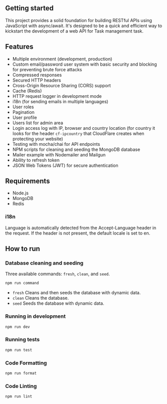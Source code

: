 ## Getting started

This project provides a solid foundation for building RESTful APIs using JavaScript with async/await. It's designed to be a quick and efficient way to kickstart the development of a web API for Task management task.

## Features

- Multiple environment (development, production)
- Custom email/password user system with basic security and blocking for preventing brute force attacks
- Compressed responses
- Secured HTTP headers
- Cross-Origin Resource Sharing (CORS) support
- Cache (Redis)
- HTTP request logger in development mode
- i18n (for sending emails in multiple languages)
- User roles
- Pagination
- User profile
- Users list for admin area
- Login access log with IP, browser and country location (for country it looks for the header `cf-ipcountry` that CloudFlare creates when protecting your website)
- Testing with mocha/chai for API endpoints
- NPM scripts for cleaning and seeding the MongoDB database
- Mailer example with Nodemailer and Mailgun
- Ability to refresh token
- JSON Web Tokens (JWT) for secure authentication

## Requirements

- Node.js
- MongoDB
- Redis

### i18n

Language is automatically detected from the Accept-Language header in the request. If the header is not present, the default locale is set to en.

## How to run

### Database cleaning and seeding

Three available commands: `fresh`, `clean`, and `seed`.

```bash
npm run command
```

- `fresh` Cleans and then seeds the database with dynamic data.
- `clean` Cleans the database.
- `seed` Seeds the database with dynamic data.

### Running in development

```bash
npm run dev
```

### Running tests

```bash
npm run test
```

### Code Formatting

```bash
npm run format
```

### Code Linting

```bash
npm run lint
```
